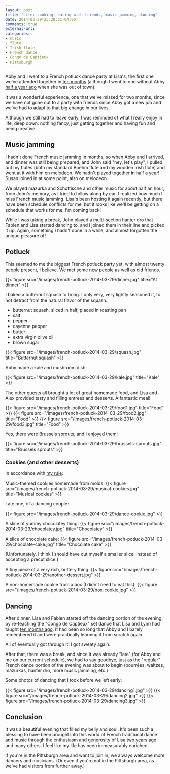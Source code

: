 ```yaml
---
layout: post
title: "Life: cooking, eating with friends, music jamming, dancing"
date: 2014-03-29T23:38:31-04:00
comments: true
external-url: 
categories:
- music
- flute
- Irish flute
- French dance
- Congo de Captieux
- Pittsburgh
---
```

Abby and I went to a French potluck dance party at Lisa's, the first one we've attended together in [ten months](/blog/2013/05/25/learning-the-congo-de-captieux-traditional-french-dance/) (although I went to one without Abby [half a year ago](/blog/2013/09/14/back-to-french-dance-potluck-and-party/) when she was out of town).

It was a wonderful experience, one that we've missed for two months, since we have not gone out to a party with friends since Abby got a new job and we've had to adapt to that big change in our lives.

Although we still had to leave early, I was reminded of what I really enjoy in life, deep down: nothing fancy, just getting together and having fun and being creative.

<!--more-->

## Music jamming

I hadn't done French music jamming in months, so when Abby and I arrived, and dinner was still being prepared, and John said "hey, let's play", I pulled out my flutes (both my standard Boehm flute and my wooden Irish flute) and went at it with him on melodeon. We hadn't played together in half a year! Susan joined in at some point, also on melodeon.

We played mazurka and Schottische and other music for about half an hour, from John's memory, as I tried to follow along by ear. I realized how much I miss French music jamming. Lisa's been hosting it again recently, but there have been schedule conflicts for me, but it looks like we'll be getting on a schedule that works for me. I'm coming back!

While I was taking a break, John played a multi-section hanter dro that Fabien and Lisa started dancing to, and I joined them in their line and picked it up. Again, something I hadn't done in a while, and almost forgotten the unique pleasure of!

## Potluck

This seemed to me the biggest French potluck party yet, with almost twenty people present, I believe. We met some new people as well as old friends.

{{< figure src="/images/french-potluck-2014-03-29/dinner.jpg" title="At dinner" >}}

I baked a butternut squash to bring. I only very, very lightly seasoned it, to not detract from the natural flavor of the squash:

- butternut squash, sliced in half, placed in roasting pan
- salt
- pepper
- cayenne pepper
- butter
- extra virgin olive oil
- brown sugar

{{< figure src="/images/french-potluck-2014-03-29/squash.jpg" title="Butternut squash" >}}

Abby made a kale and mushroom dish:

{{< figure src="/images/french-potluck-2014-03-29/kale.jpg" title="Kale" >}}

The other guests all brought a lot of great homemade food, and Lisa and Alex provided tasty and filling entrees and desserts. A fantastic meal!

{{< figure src="/images/french-potluck-2014-03-29/food1.jpg" title="Food" >}}
{{< figure src="/images/french-potluck-2014-03-29/food2.jpg" title="Food" >}}
{{< figure src="/images/french-potluck-2014-03-29/food3.jpg" title="Food" >}}

Yes, there were [Brussels sprouts, and I enjoyed them](/blog/2014/03/21/time-to-taste-the-world-thoughts-on-expanding-my-food-tastes-as-an-adult/)!

{{< figure src="/images/french-potluck-2014-03-29/brussels-sprouts.jpg" title="Brussels sprouts" >}}

### Cookies (and other desserts)

In accordance with [my rule](/blog/2014/01/16/a-system-for-quitting-eating-cookies/):

Music-themed cookies homemade from molds:
{{< figure src="/images/french-potluck-2014-03-29/musical-cookies.jpg" title="Musical cookies" >}}

I ate one, of a dancing couple:

{{< figure src="/images/french-potluck-2014-03-29/dance-cookie.jpg" >}}

A slice of yummy chocolatey thing:
{{< figure src="/images/french-potluck-2014-03-29/chocolatey.jpg" title="Chocolatey" >}}

A slice of chocolate cake:
{{< figure src="/images/french-potluck-2014-03-29/chocolate-cake.jpg" title="Chocolate cake" >}}

(Unfortunately, I think I should have cut myself a smaller slice, instead of accepting a precut slice.)

A tiny piece of a very rich, buttery thing:
{{< figure src="/images/french-potluck-2014-03-29/another-dessert.jpg" >}}

A non-homemade cookie from a box (I didn't need to eat this):
{{< figure src="/images/french-potluck-2014-03-29/box-cookie.jpg" >}}

## Dancing

After dinner, Lisa and Fabien started off the dancing portion of the evening, by re-teaching the "Congo de Captieux" set dance that Lisa and Lynn had taught [ten months ago](/blog/2013/05/25/learning-the-congo-de-captieux-traditional-french-dance/). It had been so long that Abby and I barely remembered it and were practically learning it from scratch again.

All of eventually got through it! I got sweaty again.

After that, there was a break, and since it was already "late" (for Abby and me on our current schedule), we had to say goodbye, just as the "regular" French dance portion of the evening was about to begin (bourrées, waltzes, mazurkas, hanter dro, more music jamming, etc.)

Some photos of dancing that I took before we left early:

{{< figure src="/images/french-potluck-2014-03-29/dancing1.jpg" >}}
{{< figure src="/images/french-potluck-2014-03-29/dancing2.jpg" >}}
{{< figure src="/images/french-potluck-2014-03-29/dancing3.jpg" >}}

## Conclusion

It was a beautiful evening that filled my belly and soul. It's been such a blessing to have been brought into this world of French traditional dance and music through the enthusiasm and generosity of Lisa [two years ago](/blog/2012/01/23/discovering-french-traditional-dance-in-pittsburgh/) and many others. I feel like my life has been immeasurably enriched.

If you're in the Pittsburgh area and want to join in, we always welcome more dancers and musicians. (Or even if you're not in the Pittsburgh area, as we've had visitors from further away.)
